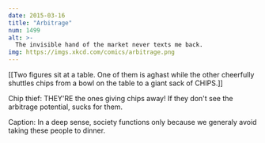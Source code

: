 ```yaml
---
date: 2015-03-16
title: "Arbitrage"
num: 1499
alt: >-
  The invisible hand of the market never texts me back.
img: https://imgs.xkcd.com/comics/arbitrage.png
---
```

[[Two figures sit at a table. One of them is aghast while the other cheerfully shuttles chips from a bowl on the table to a giant sack of CHIPS.]]

Chip thief: THEY'RE the ones giving chips away! If they don't see the arbitrage potential, sucks for them.

Caption: In a deep sense, society functions only because we generaly avoid taking these people to dinner.

